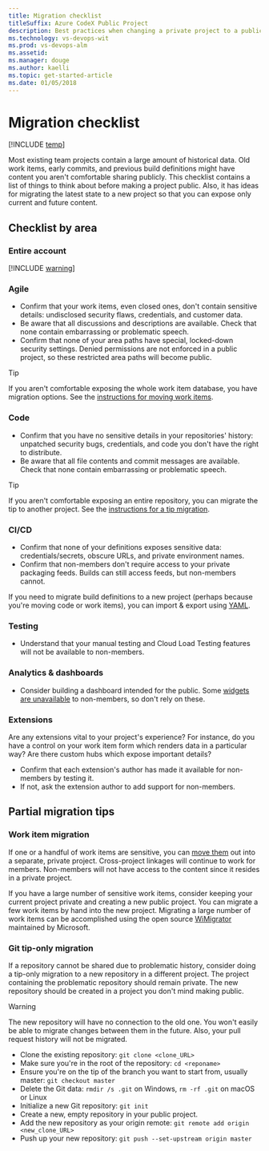 ```yaml
---
title: Migration checklist
titleSuffix: Azure CodeX Public Project 
description: Best practices when changing a private project to a public project 
ms.technology: vs-devops-wit
ms.prod: vs-devops-alm
ms.assetid: 
ms.manager: douge
ms.author: kaelli
ms.topic: get-started-article
ms.date: 01/05/2018
---
```


# Migration checklist

[!INCLUDE [temp](_shared/version-public-projects.md)] 

Most existing team projects contain a large amount of historical data.
Old work items, early commits, and previous build definitions might have content you aren't comfortable sharing publicly.
This checklist contains a list of things to think about before making a project public.
Also, it has ideas for migrating the latest state to a new project so that you can expose only current and future content.

## Checklist by area

### Entire account

[!INCLUDE [warning](_shared/warning-cross-link.md)]

### Agile

* Confirm that your work items, even closed ones, don't contain sensitive details: undisclosed security flaws, credentials, and customer data.
* Be aware that all discussions and descriptions are available. Check that none contain embarrassing or problematic speech.
* Confirm that none of your area paths have special, locked-down security settings. Denied permissions are not enforced in a public project, so these restricted area paths will become public.

>[!TIP]
> If you aren't comfortable exposing the whole work item database, you have migration options.
> See the [instructions for moving work items](#work-item-migration).

### Code

* Confirm that you have no sensitive details in your repositories' history: unpatched security bugs, credentials, and code you don't have the right to distribute.
* Be aware that all file contents and commit messages are available. Check that none contain embarrassing or problematic speech.

>[!TIP]
> If you aren't comfortable exposing an entire repository, you can migrate the tip to another project.
> See the [instructions for a tip migration](#git-tip-only-migration).

### CI/CD

* Confirm that none of your definitions exposes sensitive data: credentials/secrets, obscure URLs, and private environment names.
* Confirm that non-members don't require access to your private packaging feeds. Builds can still access feeds, but non-members cannot.

If you need to migrate build definitions to a new project (perhaps because you're moving code or work items), you can import & export using [YAML](../../pipelines/actions/build-yaml.md).

### Testing

* Understand that your manual testing and Cloud Load Testing features will not be available to non-members.

### Analytics & dashboards

* Consider building a dashboard intended for the public. Some [widgets are unavailable](feature-differences.md#analytics--dashboards) to non-members, so don't rely on these.

### Extensions

Are any extensions vital to your project's experience?
For instance, do you have a control on your work item form which renders data in a particular way?
Are there custom hubs which expose important details?

* Confirm that each extension's author has made it available for non-members by testing it.
* If not, ask the extension author to add support for non-members.
 
## Partial migration tips

### Work item migration

If one or a handful of work items are sensitive, you can [move them](../../work/backlogs/remove-delete-work-items.md#move-a-work-item-to-another-team-project) out into a separate, private project.
Cross-project linkages will continue to work for members.
Non-members will not have access to the content since it resides in a private project.

If you have a large number of sensitive work items, consider keeping your current project private and creating a new public project.
You can migrate a few work items by hand into the new project.
Migrating a large number of work items can be accomplished using the open source [WiMigrator](https://github.com/Microsoft/vsts-work-item-migrator) maintained by Microsoft.

### Git tip-only migration
If a repository cannot be shared due to problematic history, consider doing a tip-only migration to a new repository in a different project.
The project containing the problematic repository should remain private.
The new repository should be created in a project you don't mind making public.

>[!WARNING]
>The new repository will have no connection to the old one.
>You won't easily be able to migrate changes between them in the future.
>Also, your pull request history will not be migrated.

- Clone the existing repository: `git clone <clone_URL>`
- Make sure you're in the root of the repository: `cd <reponame>`
- Ensure you're on the tip of the branch you want to start from, usually master: `git checkout master`
- Delete the Git data: `rmdir /s .git` on Windows, `rm -rf .git` on macOS or Linux
- Initialize a new Git repository: `git init`
- Create a new, empty repository in your public project.
- Add the new repository as your origin remote: `git remote add origin <new_clone_URL>`
- Push up your new repository: `git push --set-upstream origin master`